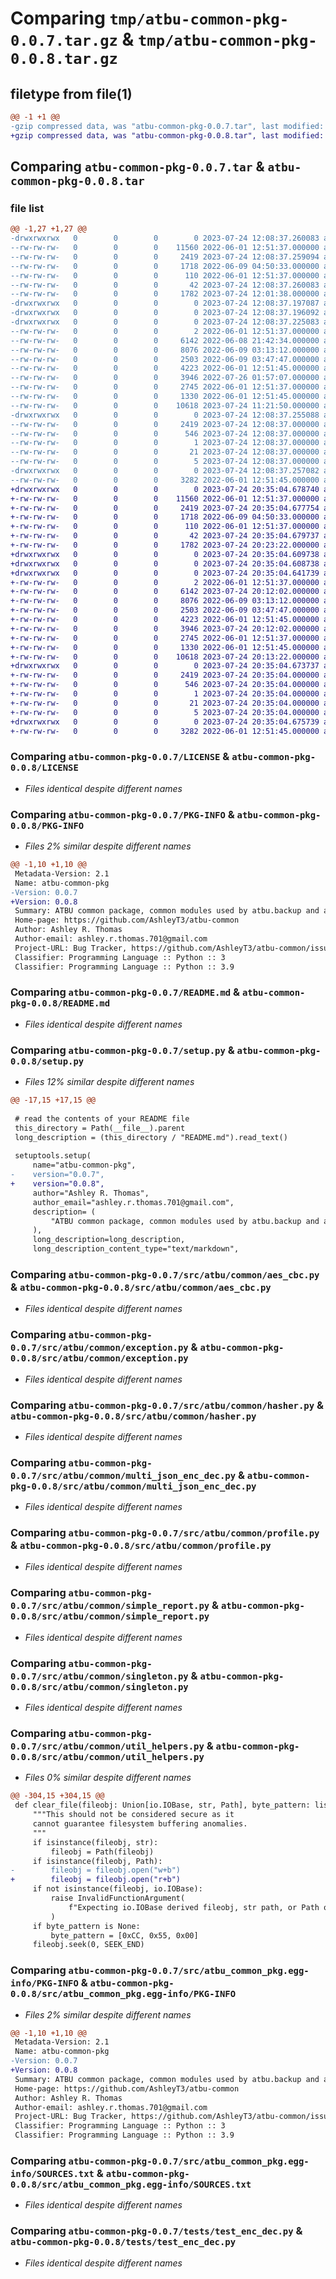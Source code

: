 # Comparing `tmp/atbu-common-pkg-0.0.7.tar.gz` & `tmp/atbu-common-pkg-0.0.8.tar.gz`

## filetype from file(1)

```diff
@@ -1 +1 @@
-gzip compressed data, was "atbu-common-pkg-0.0.7.tar", last modified: Mon Jul 24 12:08:37 2023, max compression
+gzip compressed data, was "atbu-common-pkg-0.0.8.tar", last modified: Mon Jul 24 20:35:04 2023, max compression
```

## Comparing `atbu-common-pkg-0.0.7.tar` & `atbu-common-pkg-0.0.8.tar`

### file list

```diff
@@ -1,27 +1,27 @@
-drwxrwxrwx   0        0        0        0 2023-07-24 12:08:37.260083 atbu-common-pkg-0.0.7/
--rw-rw-rw-   0        0        0    11560 2022-06-01 12:51:37.000000 atbu-common-pkg-0.0.7/LICENSE
--rw-rw-rw-   0        0        0     2419 2023-07-24 12:08:37.259094 atbu-common-pkg-0.0.7/PKG-INFO
--rw-rw-rw-   0        0        0     1718 2022-06-09 04:50:33.000000 atbu-common-pkg-0.0.7/README.md
--rw-rw-rw-   0        0        0      110 2022-06-01 12:51:37.000000 atbu-common-pkg-0.0.7/pyproject.toml
--rw-rw-rw-   0        0        0       42 2023-07-24 12:08:37.260083 atbu-common-pkg-0.0.7/setup.cfg
--rw-rw-rw-   0        0        0     1782 2023-07-24 12:01:38.000000 atbu-common-pkg-0.0.7/setup.py
-drwxrwxrwx   0        0        0        0 2023-07-24 12:08:37.197087 atbu-common-pkg-0.0.7/src/
-drwxrwxrwx   0        0        0        0 2023-07-24 12:08:37.196092 atbu-common-pkg-0.0.7/src/atbu/
-drwxrwxrwx   0        0        0        0 2023-07-24 12:08:37.225083 atbu-common-pkg-0.0.7/src/atbu/common/
--rw-rw-rw-   0        0        0        2 2022-06-01 12:51:37.000000 atbu-common-pkg-0.0.7/src/atbu/common/__init__.py
--rw-rw-rw-   0        0        0     6142 2022-06-08 21:42:34.000000 atbu-common-pkg-0.0.7/src/atbu/common/aes_cbc.py
--rw-rw-rw-   0        0        0     8076 2022-06-09 03:13:12.000000 atbu-common-pkg-0.0.7/src/atbu/common/exception.py
--rw-rw-rw-   0        0        0     2503 2022-06-09 03:47:47.000000 atbu-common-pkg-0.0.7/src/atbu/common/hasher.py
--rw-rw-rw-   0        0        0     4223 2022-06-01 12:51:45.000000 atbu-common-pkg-0.0.7/src/atbu/common/multi_json_enc_dec.py
--rw-rw-rw-   0        0        0     3946 2022-07-26 01:57:07.000000 atbu-common-pkg-0.0.7/src/atbu/common/profile.py
--rw-rw-rw-   0        0        0     2745 2022-06-01 12:51:37.000000 atbu-common-pkg-0.0.7/src/atbu/common/simple_report.py
--rw-rw-rw-   0        0        0     1330 2022-06-01 12:51:45.000000 atbu-common-pkg-0.0.7/src/atbu/common/singleton.py
--rw-rw-rw-   0        0        0    10618 2023-07-24 11:21:50.000000 atbu-common-pkg-0.0.7/src/atbu/common/util_helpers.py
-drwxrwxrwx   0        0        0        0 2023-07-24 12:08:37.255088 atbu-common-pkg-0.0.7/src/atbu_common_pkg.egg-info/
--rw-rw-rw-   0        0        0     2419 2023-07-24 12:08:37.000000 atbu-common-pkg-0.0.7/src/atbu_common_pkg.egg-info/PKG-INFO
--rw-rw-rw-   0        0        0      546 2023-07-24 12:08:37.000000 atbu-common-pkg-0.0.7/src/atbu_common_pkg.egg-info/SOURCES.txt
--rw-rw-rw-   0        0        0        1 2023-07-24 12:08:37.000000 atbu-common-pkg-0.0.7/src/atbu_common_pkg.egg-info/dependency_links.txt
--rw-rw-rw-   0        0        0       21 2023-07-24 12:08:37.000000 atbu-common-pkg-0.0.7/src/atbu_common_pkg.egg-info/requires.txt
--rw-rw-rw-   0        0        0        5 2023-07-24 12:08:37.000000 atbu-common-pkg-0.0.7/src/atbu_common_pkg.egg-info/top_level.txt
-drwxrwxrwx   0        0        0        0 2023-07-24 12:08:37.257082 atbu-common-pkg-0.0.7/tests/
--rw-rw-rw-   0        0        0     3282 2022-06-01 12:51:45.000000 atbu-common-pkg-0.0.7/tests/test_enc_dec.py
+drwxrwxrwx   0        0        0        0 2023-07-24 20:35:04.678740 atbu-common-pkg-0.0.8/
+-rw-rw-rw-   0        0        0    11560 2022-06-01 12:51:37.000000 atbu-common-pkg-0.0.8/LICENSE
+-rw-rw-rw-   0        0        0     2419 2023-07-24 20:35:04.677754 atbu-common-pkg-0.0.8/PKG-INFO
+-rw-rw-rw-   0        0        0     1718 2022-06-09 04:50:33.000000 atbu-common-pkg-0.0.8/README.md
+-rw-rw-rw-   0        0        0      110 2022-06-01 12:51:37.000000 atbu-common-pkg-0.0.8/pyproject.toml
+-rw-rw-rw-   0        0        0       42 2023-07-24 20:35:04.679737 atbu-common-pkg-0.0.8/setup.cfg
+-rw-rw-rw-   0        0        0     1782 2023-07-24 20:23:22.000000 atbu-common-pkg-0.0.8/setup.py
+drwxrwxrwx   0        0        0        0 2023-07-24 20:35:04.609738 atbu-common-pkg-0.0.8/src/
+drwxrwxrwx   0        0        0        0 2023-07-24 20:35:04.608738 atbu-common-pkg-0.0.8/src/atbu/
+drwxrwxrwx   0        0        0        0 2023-07-24 20:35:04.641739 atbu-common-pkg-0.0.8/src/atbu/common/
+-rw-rw-rw-   0        0        0        2 2022-06-01 12:51:37.000000 atbu-common-pkg-0.0.8/src/atbu/common/__init__.py
+-rw-rw-rw-   0        0        0     6142 2023-07-24 20:12:02.000000 atbu-common-pkg-0.0.8/src/atbu/common/aes_cbc.py
+-rw-rw-rw-   0        0        0     8076 2022-06-09 03:13:12.000000 atbu-common-pkg-0.0.8/src/atbu/common/exception.py
+-rw-rw-rw-   0        0        0     2503 2022-06-09 03:47:47.000000 atbu-common-pkg-0.0.8/src/atbu/common/hasher.py
+-rw-rw-rw-   0        0        0     4223 2022-06-01 12:51:45.000000 atbu-common-pkg-0.0.8/src/atbu/common/multi_json_enc_dec.py
+-rw-rw-rw-   0        0        0     3946 2023-07-24 20:12:02.000000 atbu-common-pkg-0.0.8/src/atbu/common/profile.py
+-rw-rw-rw-   0        0        0     2745 2022-06-01 12:51:37.000000 atbu-common-pkg-0.0.8/src/atbu/common/simple_report.py
+-rw-rw-rw-   0        0        0     1330 2022-06-01 12:51:45.000000 atbu-common-pkg-0.0.8/src/atbu/common/singleton.py
+-rw-rw-rw-   0        0        0    10618 2023-07-24 20:13:22.000000 atbu-common-pkg-0.0.8/src/atbu/common/util_helpers.py
+drwxrwxrwx   0        0        0        0 2023-07-24 20:35:04.673737 atbu-common-pkg-0.0.8/src/atbu_common_pkg.egg-info/
+-rw-rw-rw-   0        0        0     2419 2023-07-24 20:35:04.000000 atbu-common-pkg-0.0.8/src/atbu_common_pkg.egg-info/PKG-INFO
+-rw-rw-rw-   0        0        0      546 2023-07-24 20:35:04.000000 atbu-common-pkg-0.0.8/src/atbu_common_pkg.egg-info/SOURCES.txt
+-rw-rw-rw-   0        0        0        1 2023-07-24 20:35:04.000000 atbu-common-pkg-0.0.8/src/atbu_common_pkg.egg-info/dependency_links.txt
+-rw-rw-rw-   0        0        0       21 2023-07-24 20:35:04.000000 atbu-common-pkg-0.0.8/src/atbu_common_pkg.egg-info/requires.txt
+-rw-rw-rw-   0        0        0        5 2023-07-24 20:35:04.000000 atbu-common-pkg-0.0.8/src/atbu_common_pkg.egg-info/top_level.txt
+drwxrwxrwx   0        0        0        0 2023-07-24 20:35:04.675739 atbu-common-pkg-0.0.8/tests/
+-rw-rw-rw-   0        0        0     3282 2022-06-01 12:51:45.000000 atbu-common-pkg-0.0.8/tests/test_enc_dec.py
```

### Comparing `atbu-common-pkg-0.0.7/LICENSE` & `atbu-common-pkg-0.0.8/LICENSE`

 * *Files identical despite different names*

### Comparing `atbu-common-pkg-0.0.7/PKG-INFO` & `atbu-common-pkg-0.0.8/PKG-INFO`

 * *Files 2% similar despite different names*

```diff
@@ -1,10 +1,10 @@
 Metadata-Version: 2.1
 Name: atbu-common-pkg
-Version: 0.0.7
+Version: 0.0.8
 Summary: ATBU common package, common modules used by atbu.backup and atbu.mp_pipeline.
 Home-page: https://github.com/AshleyT3/atbu-common
 Author: Ashley R. Thomas
 Author-email: ashley.r.thomas.701@gmail.com
 Project-URL: Bug Tracker, https://github.com/AshleyT3/atbu-common/issues
 Classifier: Programming Language :: Python :: 3
 Classifier: Programming Language :: Python :: 3.9
```

### Comparing `atbu-common-pkg-0.0.7/README.md` & `atbu-common-pkg-0.0.8/README.md`

 * *Files identical despite different names*

### Comparing `atbu-common-pkg-0.0.7/setup.py` & `atbu-common-pkg-0.0.8/setup.py`

 * *Files 12% similar despite different names*

```diff
@@ -17,15 +17,15 @@
 
 # read the contents of your README file
 this_directory = Path(__file__).parent
 long_description = (this_directory / "README.md").read_text()
 
 setuptools.setup(
     name="atbu-common-pkg",
-    version="0.0.7",
+    version="0.0.8",
     author="Ashley R. Thomas",
     author_email="ashley.r.thomas.701@gmail.com",
     description= (
         "ATBU common package, common modules used by atbu.backup and atbu.mp_pipeline."
     ),
     long_description=long_description,
     long_description_content_type="text/markdown",
```

### Comparing `atbu-common-pkg-0.0.7/src/atbu/common/aes_cbc.py` & `atbu-common-pkg-0.0.8/src/atbu/common/aes_cbc.py`

 * *Files identical despite different names*

### Comparing `atbu-common-pkg-0.0.7/src/atbu/common/exception.py` & `atbu-common-pkg-0.0.8/src/atbu/common/exception.py`

 * *Files identical despite different names*

### Comparing `atbu-common-pkg-0.0.7/src/atbu/common/hasher.py` & `atbu-common-pkg-0.0.8/src/atbu/common/hasher.py`

 * *Files identical despite different names*

### Comparing `atbu-common-pkg-0.0.7/src/atbu/common/multi_json_enc_dec.py` & `atbu-common-pkg-0.0.8/src/atbu/common/multi_json_enc_dec.py`

 * *Files identical despite different names*

### Comparing `atbu-common-pkg-0.0.7/src/atbu/common/profile.py` & `atbu-common-pkg-0.0.8/src/atbu/common/profile.py`

 * *Files identical despite different names*

### Comparing `atbu-common-pkg-0.0.7/src/atbu/common/simple_report.py` & `atbu-common-pkg-0.0.8/src/atbu/common/simple_report.py`

 * *Files identical despite different names*

### Comparing `atbu-common-pkg-0.0.7/src/atbu/common/singleton.py` & `atbu-common-pkg-0.0.8/src/atbu/common/singleton.py`

 * *Files identical despite different names*

### Comparing `atbu-common-pkg-0.0.7/src/atbu/common/util_helpers.py` & `atbu-common-pkg-0.0.8/src/atbu/common/util_helpers.py`

 * *Files 0% similar despite different names*

```diff
@@ -304,15 +304,15 @@
 def clear_file(fileobj: Union[io.IOBase, str, Path], byte_pattern: list[int] = None):
     """This should not be considered secure as it
     cannot guarantee filesystem buffering anomalies.
     """
     if isinstance(fileobj, str):
         fileobj = Path(fileobj)
     if isinstance(fileobj, Path):
-        fileobj = fileobj.open("w+b")
+        fileobj = fileobj.open("r+b")
     if not isinstance(fileobj, io.IOBase):
         raise InvalidFunctionArgument(
             f"Expecting io.IOBase derived fileobj, str path, or Path object."
         )
     if byte_pattern is None:
         byte_pattern = [0xCC, 0x55, 0x00]
     fileobj.seek(0, SEEK_END)
```

### Comparing `atbu-common-pkg-0.0.7/src/atbu_common_pkg.egg-info/PKG-INFO` & `atbu-common-pkg-0.0.8/src/atbu_common_pkg.egg-info/PKG-INFO`

 * *Files 2% similar despite different names*

```diff
@@ -1,10 +1,10 @@
 Metadata-Version: 2.1
 Name: atbu-common-pkg
-Version: 0.0.7
+Version: 0.0.8
 Summary: ATBU common package, common modules used by atbu.backup and atbu.mp_pipeline.
 Home-page: https://github.com/AshleyT3/atbu-common
 Author: Ashley R. Thomas
 Author-email: ashley.r.thomas.701@gmail.com
 Project-URL: Bug Tracker, https://github.com/AshleyT3/atbu-common/issues
 Classifier: Programming Language :: Python :: 3
 Classifier: Programming Language :: Python :: 3.9
```

### Comparing `atbu-common-pkg-0.0.7/src/atbu_common_pkg.egg-info/SOURCES.txt` & `atbu-common-pkg-0.0.8/src/atbu_common_pkg.egg-info/SOURCES.txt`

 * *Files identical despite different names*

### Comparing `atbu-common-pkg-0.0.7/tests/test_enc_dec.py` & `atbu-common-pkg-0.0.8/tests/test_enc_dec.py`

 * *Files identical despite different names*

